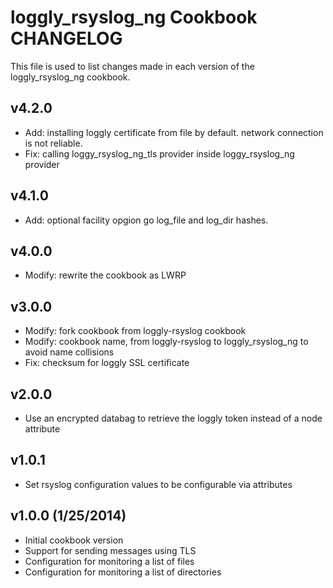 loggly_rsyslog_ng Cookbook CHANGELOG
==========================
This file is used to list changes made in each version of the loggly_rsyslog_ng cookbook.

v4.2.0
------------------

- Add: installing loggly certificate from file by default. network connection is not reliable.
- Fix: calling loggy_rsyslog_ng_tls provider inside loggy_rsyslog_ng
provider

v4.1.0
------------------

- Add: optional facility opgion go log_file and log_dir hashes.

v4.0.0
------------------

- Modify: rewrite the cookbook as LWRP

v3.0.0
------------------

- Modify: fork cookbook from loggly-rsyslog cookbook
- Modify: cookbook name, from loggly-rsyslog to loggly_rsyslog_ng to avoid name collisions
- Fix: checksum for loggly SSL certificate

v2.0.0
------------------
- Use an encrypted databag to retrieve the loggly token instead of a node attribute

v1.0.1
-------------------
- Set rsyslog configuration values to be configurable via attributes

v1.0.0 (1/25/2014)
-------------------
- Initial cookbook version
- Support for sending messages using TLS
- Configuration for monitoring a list of files
- Configuration for monitoring a list of directories
